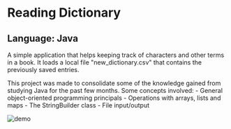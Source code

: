 # Reading Dictionary

## Language: Java

A simple application that helps keeping track of characters and other terms in a book.
It loads a local file "new_dictionary.csv" that contains the previously saved entries.

This project was made to consolidate some of the knowledge gained from studying Java for the past few months.
Some concepts involved:
	- General object-oriented programming principals
	- Operations with arrays, lists and maps
	- The StringBuilder class
	- File input/output

![demo](https://media.giphy.com/media/v1.Y2lkPTc5MGI3NjExeGd3MHBydmsyYmFpYnkyMGZwazAyamc0Mm5mMTI1NDQ1MWhiZ2FjeCZlcD12MV9pbnRlcm5hbF9naWZfYnlfaWQmY3Q9Zw/LE2O1KwWbibYQUY5RK/giphy.gif)

